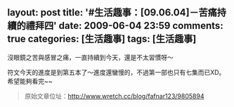 layout: post
title: '#生活趣事：[09.06.04]－苦痛持續的禮拜四'
date: 2009-06-04 23:59
comments: true
categories: [生活趣事]
tags: [生活趣事]
---
沒眼鏡之苦與感冒之痛，一直持續到今天，還是不太習慣呀～

符文今天的進度是到第五本了～進度還蠻慢的，不過第一部也只有七集而已XD。希望能夠看完~~

> 原始文章位址：http://www.wretch.cc/blog/fafnar123/9805894